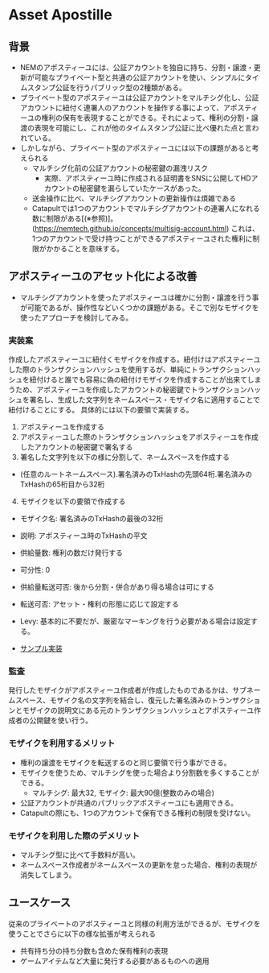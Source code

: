 # Asset Apostille

## 背景

- NEMのアポスティーユには、公証アカウントを独自に持ち、分割・譲渡・更新が可能なプライベート型と共通の公証アカウントを使い、シンプルにタイムスタンプ公証を行うパブリック型の2種類がある。
- プライベート型のアポスティーユは公証アカウントをマルチシグ化し、公証アカウントに紐付く連署人のアカウントを操作する事によって、アポスティーユの権利の保有を表現することができる。それによって、権利の分割・譲渡の表現を可能にし、これが他のタイムスタンプ公証に比べ優れた点と言われている。
- しかしながら、プライベート型のアポスティーユには以下の課題があると考えられる
  - マルチシグ化前の公証アカウントの秘密鍵の漏洩リスク
    - 実際、アポスティーユ時に作成される証明書をSNSに公開してHDアカウントの秘密鍵を漏らしていたケースがあった。
  - 送金操作に比べ、マルチシグアカウントの更新操作は煩雑である
  - Catapultでは1つのアカウントでマルチシグアカウントの連署人になれる数に制限がある[(※参照)]。(https://nemtech.github.io/concepts/multisig-account.html) これは、1つのアカウントで受け持つことができるアポスティーユされた権利に制限がかかることを意味する。

## アポスティーユのアセット化による改善

- マルチシグアカウントを使ったアポスティーユは確かに分割・譲渡を行う事が可能であるが、操作性などいくつかの課題がある。そこで別なモザイクを使ったアプローチを検討してみる。

### 実装案

作成したアポスティーユに紐付くモザイクを作成する。紐付けはアポスティーユした際のトランザクションハッシュを使用するが、単純にトランザクションハッシュを紐付けると誰でも容易に偽の紐付けモザイクを作成することが出来てしまうため、アポスティーユを作成したアカウントの秘密鍵でトランザクションハッシュを署名し、生成した文字列をネームスペース・モザイク名に適用することで紐付けることにする。
具体的には以下の要領で実装する。

1. アポスティーユを作成する
2. アポスティーユした際のトランザクションハッシュをアポスティーユを作成したアカウントの秘密鍵で署名する
3. 署名した文字列を以下の様に分割して、ネームスペースを作成する
  - (任意のルートネームスペース).署名済みのTxHashの先頭64桁.署名済みのTxHashの65桁目から32桁
4. モザイクを以下の要領で作成する
  - モザイク名: 署名済みのTxHashの最後の32桁
  - 説明: アポスティーユ時のTxHashの平文
  - 供給量数: 権利の数だけ発行する
  - 可分性: 0
  - 供給量転送可否: 後から分割・併合があり得る場合は可にする
  - 転送可否: アセット・権利の形態に応じて設定する
  - Levy: 基本的に不要だが、厳密なマーキングを行う必要がある場合は設定する。

- [サンプル実装](./sample)

### 監査

発行したモザイクがアポスティーユ作成者が作成したものであるかは、サブネームスペース、モザイク名の文字列を結合し、復元した署名済みのトランザクションとモザイクの説明文にある元のトランザクションハッシュとアポスティーユ作成者の公開鍵を使い行う。

### モザイクを利用するメリット

- 権利の譲渡をモザイクを転送するのと同じ要領で行う事ができる。
- モザイクを使うため、マルチシグを使った場合より分割数を多くすることができる。
  - マルチシグ: 最大32, モザイク: 最大90億(整数のみの場合)
- 公証アカウントが共通のパブリックアポスティーユにも適用できる。
- Catapultの際にも、1つのアカウントで保有できる権利の制限を受けない。

### モザイクを利用した際のデメリット

- マルチシグ型に比べて手数料が高い。
- ネームスペース作成者がネームスペースの更新を怠った場合、権利の表現が消失してしまう。

## ユースケース

従来のプライベートのアポスティーユと同様の利用方法ができるが、モザイクを使うことでさらに以下の様な拡張が考えられる

- 共有持ち分の持ち分数も含めた保有権利の表現
- ゲームアイテムなど大量に発行する必要があるものへの適用